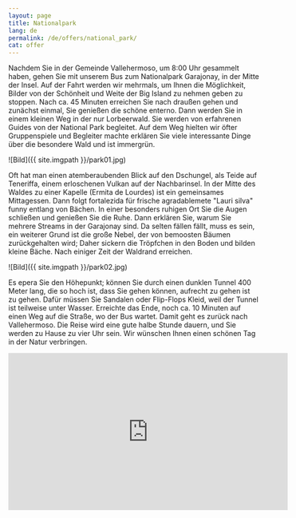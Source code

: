 ```yaml
---
layout: page
title: Nationalpark
lang: de
permalink: /de/offers/national_park/
cat: offer
---
```


Nachdem Sie in der Gemeinde Vallehermoso, um 8:00 Uhr gesammelt haben, gehen Sie mit unserem Bus zum Nationalpark Garajonay, in der Mitte der Insel. Auf der Fahrt werden wir mehrmals, um Ihnen die Möglichkeit, Bilder von der Schönheit und Weite der Big Island zu nehmen geben zu stoppen. Nach ca. 45 Minuten erreichen Sie nach draußen gehen und zunächst einmal, Sie genießen die schöne enterno. Dann werden Sie in einem kleinen Weg in der nur Lorbeerwald. Sie werden von erfahrenen Guides von der National Park begleitet. Auf dem Weg hielten wir öfter Gruppenspiele und Begleiter machte erklären Sie viele interessante Dinge über die besondere Wald und ist immergrün.

![Bild]({{ site.imgpath }}/park01.jpg)

Oft hat man einen atemberaubenden Blick auf den Dschungel, als Teide auf Teneriffa, einem erloschenen Vulkan auf der Nachbarinsel. In der Mitte des Waldes zu einer Kapelle (Ermita de Lourdes) ist ein gemeinsames Mittagessen. Dann folgt fortalezida für frische agradablemete "Lauri silva" funny entlang von Bächen. In einer besonders ruhigen Ort Sie die Augen schließen und genießen Sie die Ruhe. Dann erklären Sie, warum Sie mehrere Streams in der Garajonay sind. Da selten fällen fällt, muss es sein, ein weiterer Grund ist die große Nebel, der von bemoosten Bäumen zurückgehalten wird; Daher sickern die Tröpfchen in den Boden und bilden kleine Bäche. Nach einiger Zeit der Waldrand erreichen.

![Bild]({{ site.imgpath }}/park02.jpg)

Es epera Sie den Höhepunkt; können Sie durch einen dunklen Tunnel 400 Meter lang, die so hoch ist, dass Sie gehen können, aufrecht zu gehen ist zu gehen. Dafür müssen Sie Sandalen oder Flip-Flops Kleid, weil der Tunnel ist teilweise unter Wasser. Erreichte das Ende, noch ca. 10 Minuten auf einen Weg auf die Straße, wo der Bus wartet. Damit geht es zurück nach Vallehermoso. Die Reise wird eine gute halbe Stunde dauern, und Sie werden zu Hause zu vier Uhr sein. Wir wünschen Ihnen einen schönen Tag in der Natur verbringen.

<iframe width="560" height="315" src="https://www.youtube.com/embed/MhwEOJVbMUQ" frameborder="0" allowfullscreen></iframe>

